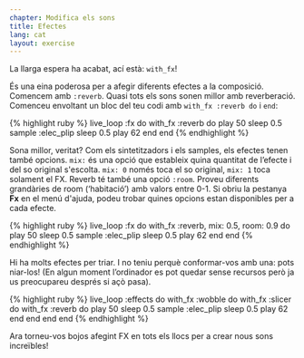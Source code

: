 ```yaml
---
chapter: Modifica els sons
title: Efectes
lang: cat
layout: exercise
---
```


La llarga espera ha acabat, ací està: `with_fx`!

És una eina poderosa per a afegir diferents efectes a la composició. Comencem amb `:reverb`. Quasi tots els sons sonen millor amb reverberació. Comenceu envoltant un bloc del teu codi amb `with_fx :reverb do` i `end`: 

{% highlight ruby %}
live_loop :fx do
  with_fx :reverb do
    play 50
    sleep 0.5
    sample :elec_plip
    sleep 0.5
    play 62
  end
end
{% endhighlight %}

Sona millor, veritat? Com els sintetitzadors i els samples, els efectes tenen també opcions. `mix:` és una opció que estableix quina quantitat de l’efecte i del so original s'escolta. `mix: 0` només toca el so original, `mix: 1` toca solament el FX. Reverb té també una opció `:room`. Proveu diferents grandàries de room (‘habitació’) amb valors entre 0-1. Si obriu la pestanya **Fx** en el menú d'ajuda, podeu trobar quines opcions estan disponibles per a cada efecte.

{% highlight ruby %}
live_loop :fx do
  with_fx :reverb, mix: 0.5, room: 0.9 do
    play 50
    sleep 0.5
    sample :elec_plip
    sleep 0.5
    play 62
  end
end
{% endhighlight %}

Hi ha molts efectes per triar. I no teniu perquè conformar-vos amb una: pots niar-los! (En algun moment l’ordinador es pot quedar sense recursos però ja us preocupareu després si açò pasa).

{% highlight ruby %}
live_loop :effects do
  with_fx :wobble do
    with_fx :slicer do
      with_fx :reverb do
        play 50
        sleep 0.5
        sample :elec_plip
        sleep 0.5
        play 62
      end
    end
  end
end
{% endhighlight %}

Ara torneu-vos bojos afegint FX en tots els llocs per a crear nous sons increïbles!	